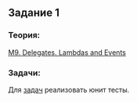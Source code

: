 ## Задание 1

### Теория:  
[M9. Delegates. Lambdas and Events](https://github.com/EPM-RD-NETLAB/.NET-Framework-modules/tree/master/M9.%20Delegates.%20Lambdas%20and%20Events)

### Задачи: 
Для [задач](https://github.com/AnzhelikaKravchuk/2017-2018.MMF.BSU/tree/master/3%20course/06.09.2017)  реализовать юнит тесты.
